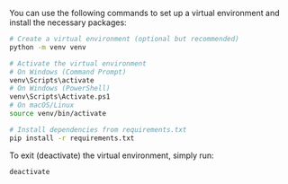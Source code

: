 
You can use the following commands to set up a virtual environment and install the necessary packages:

```sh
# Create a virtual environment (optional but recommended)
python -m venv venv

# Activate the virtual environment
# On Windows (Command Prompt)
venv\Scripts\activate
# On Windows (PowerShell)
venv\Scripts\Activate.ps1
# On macOS/Linux
source venv/bin/activate

# Install dependencies from requirements.txt
pip install -r requirements.txt
```

To exit (deactivate) the virtual environment, simply run:

```sh
deactivate
```

